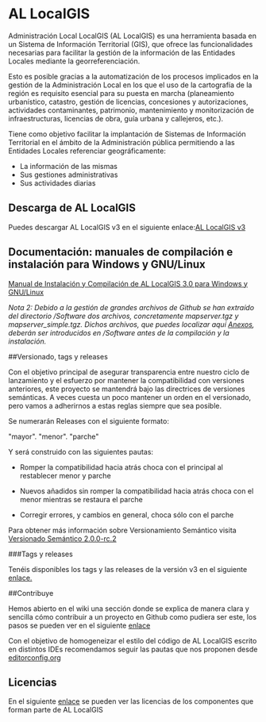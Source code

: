 # AL LocalGIS
Administración Local LocalGIS (AL LocalGIS) es una herramienta basada en un Sistema de Información Territorial (GIS), que ofrece las funcionalidades necesarias para facilitar la gestión de la información de las Entidades Locales mediante la georreferenciación. 

Esto es posible gracias a la automatización de los procesos implicados en la gestión de la Administración Local en los que el uso de la cartografía de la región es requisito esencial para su puesta en marcha (planeamiento urbanístico, catastro, gestión de licencias, concesiones y autorizaciones, actividades contaminantes, patrimonio, mantenimiento y monitorización de infraestructuras, licencias de obra, guía urbana y callejeros, etc.).

Tiene como objetivo facilitar la implantación de Sistemas de Información Territorial en el ámbito de la Administración pública permitiendo a las Entidades Locales referenciar geográficamente:

* La información de las mismas
* Sus gestiones administrativas
* Sus actividades diarias

## Descarga de AL LocalGIS

Puedes descargar AL LocalGIS v3 en el siguiente enlace:<a href="https://github.com/Cenatic/allocalgis/releases/tag/v3.0" target="_new">AL LocalGIS v3</a>

## Documentación: manuales de compilación e instalación para Windows y GNU/Linux 

<a href="https://github.com/e-admin/allocalgis/releases/download/Configuraci%C3%B3n/Manual_instalacion_compilacion_Windows_Linux.rar" target="_new">Manual de Instalación y Compilación de AL LocalGIS 3.0 para Windows y GNU/Linux</a>

*Nota 2: Debido a la gestión de grandes archivos de Github se han extraído del directorio /Software dos archivos, concretamente mapserver.tgz y mapserver_simple.tgz. Dichos archivos, que puedes localizar aquí <a href="https://github.com/Cenatic/allocalgis/releases/tag/Anexo" target="_new">Anexos</a>, deberán ser introducidos en /Software antes de la compilación y la instalación.*

##Versionado, tags y releases

Con el objetivo principal de asegurar transparencia entre nuestro ciclo de lanzamiento y el esfuerzo por mantener la compatibilidad con versiones anteriores, este proyecto se mantendrá bajo las directrices de versiones semánticas. A veces cuesta un poco mantener un orden en el versionado, pero vamos a adherirnos a estas reglas siempre que sea posible.

Se numerarán Releases con el siguiente formato:

"mayor". "menor". "parche"

Y será construido con las siguientes pautas:

* Romper la compatibilidad hacia atrás choca con el principal al restablecer menor y parche

* Nuevos añadidos sin romper la compatibilidad hacia atrás choca con el menor mientras se restaura el parche

* Corregir errores, y cambios en general, choca sólo con el parche

Para obtener más información sobre Versionamiento Semántico visita <a href="http://semver.org/lang/es/" target="_new">Versionado Semántico 2.0.0-rc.2</a>

###Tags y releases

Tenéis disponibles los tags y las releases de la versión v3 en el siguiente <a href="https://github.com/Cenatic/allocalgis/releases" target="_new">enlace.</a>

##Contribuye

Hemos abierto en el wiki una sección donde se explica de manera clara y sencilla cómo contribuir a un proyecto en Github como pudiera ser este, los pasos se pueden ver en el siguiente <a href="https://github.com/Cenatic/alsigm/wiki/Contribuye" target="_new">enlace</a>

Con el objetivo de homogeneizar el estilo del código de AL LocalGIS escrito en distintos IDEs recomendamos seguir las pautas que nos proponen desde <a href="editorconfig.org" target="_new">editorconfig.org</a>

## Licencias

En el siguiente <a href="https://github.com/Cenatic/allocalgis/tree/master/licencias" target="_new">enlace</a> se pueden ver las licencias de los componentes que forman parte de AL LocalGIS

